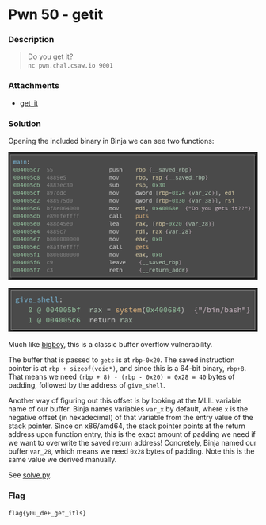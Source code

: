# Pwn 50 - getit

### Description

> Do you get it?  
> `nc pwn.chal.csaw.io 9001`

### Attachments

* [get_it](./get_it)

### Solution

Opening the included binary in Binja we can see two functions:

![main() in Binja](images/main.png)

![give_shell() in Binja](images/give_shell.png)

Much like [bigboy](../bigboy), this is a classic buffer overflow vulnerability.

The buffer that is passed to `gets` is at `rbp-0x20`. The saved instruction
pointer is at `rbp + sizeof(void*)`, and since this is a 64-bit binary, `rbp+8`.
That means we need `(rbp + 8) - (rbp - 0x20) = 0x28 = 40` bytes of padding,
followed by the address of `give_shell`.

Another way of figuring out this offset is by looking at the MLIL variable name
of our buffer. Binja names variables `var_x` by default, where `x` is the
negative offset (in hexadecimal) of that variable from the entry value of the
stack pointer. Since on x86/amd64, the stack pointer points at the return
address upon function entry, this is the exact amount of padding we need if we
want to overwrite the saved return address! Concretely, Binja named our buffer
`var_28`, which means we need `0x28` bytes of padding. Note this is the same
value we derived manually.

See [solve.py](solve.py).

### Flag

    flag{y0u_deF_get_itls}
